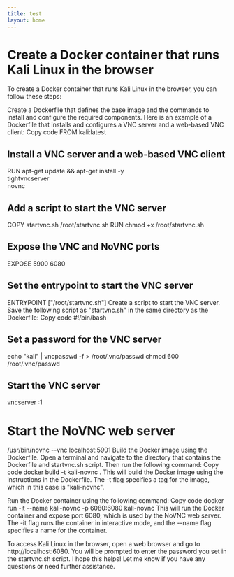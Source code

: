 ```yaml
---
title: test
layout: home
---
```


# Create a Docker container that runs Kali Linux in the browser

To create a Docker container that runs Kali Linux in the browser, you can follow these steps:

Create a Dockerfile that defines the base image and the commands to install and configure the required components. Here is an example of a Dockerfile that installs and configures a VNC server and a web-based VNC client:
Copy code
FROM kali:latest

## Install a VNC server and a web-based VNC client
RUN apt-get update && apt-get install -y \
  tightvncserver \
  novnc

## Add a script to start the VNC server
COPY startvnc.sh /root/startvnc.sh
RUN chmod +x /root/startvnc.sh

## Expose the VNC and NoVNC ports
EXPOSE 5900 6080

## Set the entrypoint to start the VNC server
ENTRYPOINT ["/root/startvnc.sh"]
Create a script to start the VNC server. Save the following script as "startvnc.sh" in the same directory as the Dockerfile:
Copy code
#!/bin/bash

## Set a password for the VNC server
echo "kali" | vncpasswd -f > /root/.vnc/passwd
chmod 600 /root/.vnc/passwd

## Start the VNC server
vncserver :1

# Start the NoVNC web server
/usr/bin/novnc --vnc localhost:5901
Build the Docker image using the Dockerfile. Open a terminal and navigate to the directory that contains the Dockerfile and startvnc.sh script. Then run the following command:
Copy code
docker build -t kali-novnc .
This will build the Docker image using the instructions in the Dockerfile. The -t flag specifies a tag for the image, which in this case is "kali-novnc".

Run the Docker container using the following command:
Copy code
docker run -it --name kali-novnc -p 6080:6080 kali-novnc
This will run the Docker container and expose port 6080, which is used by the NoVNC web server. The -it flag runs the container in interactive mode, and the --name flag specifies a name for the container.

To access Kali Linux in the browser, open a web browser and go to http://localhost:6080. You will be prompted to enter the password you set in the startvnc.sh script.
I hope this helps! Let me know if you have any questions or need further assistance.